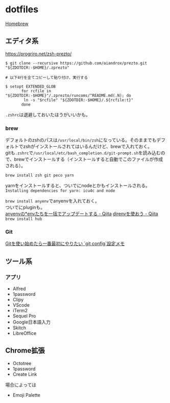 # dotfiles

[Homebrew](https://brew.sh/index_ja)

## エディタ系

https://progriro.net/zsh-prezto/

```
$ git clone --recursive https://github.com/aiandrox/prezto.git "${ZDOTDIR:-$HOME}/.zprezto"

# 以下4行を全てコピーして貼り付け、実行する

$ setopt EXTENDED_GLOB
	   for rcfile in "${ZDOTDIR:-$HOME}"/.zprezto/runcoms/^README.md(.N); do
 		ln -s "$rcfile" "${ZDOTDIR:-$HOME}/.${rcfile:t}"
	   done
```

`.zshrc`は退避しておいたほうがいいかも。

### brew

デフォルトのzshのパスは`/usr/local/bin/zsh`になっている。そのままでもデフォルトでzshがインストールされてはいるんだけど、brewで入れておく。  
gitも`.zshrc`で`/usr/local/etc/bash_completion.d/git-prompt.sh`を読み込むので、brewでインストールする（インストールすると自動でこのファイルが作成される）。

```
brew install zsh git peco yarn
```

yarnをインストールすると、ついでにnodeとかもインストールされる。  
`Installing dependencies for yarn: icu4c and node`

`brew install anyenv`でanyenvを入れておく。  
ついでにpluginも。  
[anyenvの\*envたちを一括でアップデートする \- Qiita](https://qiita.com/sawadashota/items/825002d84088c0129c4b)
[direnvを使おう \- Qiita](https://qiita.com/kompiro/items/5fc46089247a56243a62)
`brew install hub`

### Git

[Gitを使い始めたら一番最初にやりたい \`git config\`設定メモ](https://blog.katsubemakito.net/git/git-config-1st)

## ツール系

### アプリ

- Alfred
- 1password
- Clipy
- VScode
- iTerm2
- Sequel Pro
- Google日本語入力
- Skitch
- LibreOffice

## Chrome拡張

- Octotree
- 1password
- Create Link

場合によっては

- Emoji Palette

